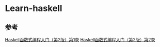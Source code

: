 # Learn-haskell

## 参考

[Haskell函数式编程入门（第2版）第1卷](https://www.epubit.com/book/detail/20794)
[Haskell函数式编程入门（第2版）第2卷](https://www.epubit.com/book/detail/25268)